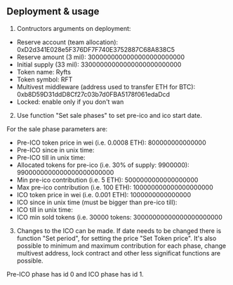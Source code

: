 ## Deployment & usage

1. Contructors arguments on deployment:
 * Reserve account (team allocation): 0xD2d341E028e5F376DF7F740E3752887C68A838C5
 * Reserve amount (3 mil): 3000000000000000000000000
 * Initial supply (33 mil): 33000000000000000000000000
 * Token name: Ryfts
 * Token symbol: RFT
 * Multivest middleware (address used to transfer ETH for BTC): 0xb8D59D31ddD8Cf27c03b7d0FBA5178f061edaDcd
 * Locked: enable only if you don't wan 


2. Use function "Set sale phases" to set pre-ico and ico start date.


For the sale phase parameters are:
 * Pre-ICO token price in wei (i.e. 0.0008 ETH): 800000000000000
 * Pre-ICO since in unix time: 
 * Pre-ICO till in unix time:
 * Allocated tokens for pre-ico (i.e. 30% of supply: 9900000): 9900000000000000000000000
 * Min pre-ico contribution (i.e. 5 ETH): 5000000000000000000
 * Max pre-ico contribution (i.e. 100 ETH): 100000000000000000000
 * ICO token price in wei (i.e. 0.001 ETH): 1000000000000000
 * ICO since in unix time (must be bigger than pre-ico till): 
 * ICO till in unix time:
 * ICO min sold tokens (i.e. 30000 tokens: 30000000000000000000000 



3. Changes to the ICO can be made. If date needs to be changed there is function "Set period", for setting the price "Set Token price". It's also possible to minimum and maximum contribution for each phase, change multivest address, lock contract and other less significat functions are possible.

Pre-ICO phase has id 0 and ICO phase has id 1.